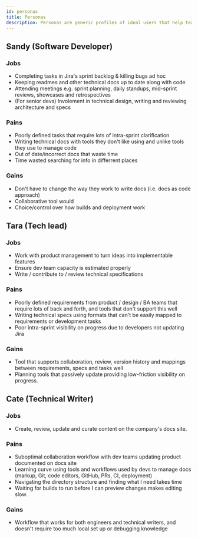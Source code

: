 ```yaml
--- 
id: personas
title: Personas 
description: Personas are generic profiles of ideal users that help teams define their products and messaging.
---
```


## Sandy (Software Developer)

<InfoMessage header="Alternative job titles" content="Software Engineer, Application Developer"/>

### Jobs 

- Completing tasks in Jira's sprint backlog & killing bugs ad hoc
- Keeping readmes and other technical docs up to date along with code 
- Attending meetings e.g. sprint planning, daily standups, mid-sprint reviews, showcases and retrospectives
- (For senior devs) Involement in technical design, writing and reviewing architecture and specs

### Pains

- Poorly defined tasks that require lots of intra-sprint clarification
- Writing technical docs with tools they don't like using and unlike tools they use to manage code
- Out of date/incorrect docs that waste time
- Time wasted searching for info in differrent places

### Gains

- Don't have to change the way they work to write docs (i.e. docs as code approach)
- Collaborative tool would 
- Choice/control over how builds and deployment work

## Tara (Tech lead)

<InfoMessage header="Alternative job titles" content="Development Lead, Technical Manager, Software Engineering Team Lead, Technical Team Lead, Software Development Director"/>

### Jobs

- Work with product management to turn ideas into implementable features
- Ensure dev team capacity is estimated properly
- Write / contribute to / review technical specifications 

### Pains

- Poorly defined requirements from product / design / BA teams that require lots of back and forth, and tools that don't support this well
- Writing technical specs using formats that can't be easily mapped to requirements or development tasks
- Poor intra-sprint visibility on progress due to developers not updating Jira

### Gains

- Tool that supports collaboration, review, version history and mappings between requirements, specs and tasks well
- Planning tools that passively update providing low-friction visibility on progress.

## Cate (Technical Writer) 

<InfoMessage header="Alternative job titles" content="Content Editor, Content Marketer"/>

### Jobs

- Create, review, update and curate content on the company's docs site. 

### Pains 

- Suboptimal collaboration workflow with dev teams updating product documented on docs site
- Learning curve using tools and workflows used by devs to manage docs (markup, Git, code editors, GitHub, PRs, CI, deployment)
- Navigating the directory structure and finding what I need takes time
- Waiting for builds to run before I can preview changes makes editing slow. 

### Gains

- Workflow that works for both engineers and technical writers, and doesn't require too much local set up or debugging knowledge